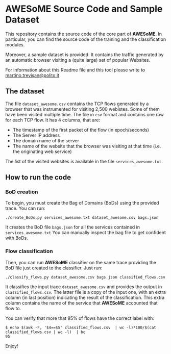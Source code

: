 # AWESoME Source Code and Sample Dataset

This repository contains the source code of the core part of **AWESoME**.
In particular, you can find the source code of the training and the classification modules.

Moreover, a sample dataset is provided. It contains the traffic generated by an automatic browser visiting a (quite large) set of popular Websites.

For information about this Readme file and this tool please write to
[martino.trevisan@polito.it](mailto:martino.trevisan@polito.it)

## The dataset
The file `dataset_awesome.csv` contains the TCP flows generated by a browser that was instrumented for visiting 2,500 webistes. Some of them have been visited multiple time.
The file in `csv` format and contains one row for each TCP flow. It has 4 columns, that are:
* The timestamp of the first packet of the flow (in epoch/seconds)
* The Server IP address
* The domain name of the server
* The name of the website that the browser was visiting at that time (i.e. the originating web service)

The list of the visited websites is available in the file `services_awesome.txt`.

## How to run the code
### BoD creation
To begin, you must create the Bag of Domains (BoDs) using the provided trace.
You can run:
```
./create_BoDs.py services_awesome.txt dataset_awesome.csv bags.json
```
It creates the BoD file `bags.json` for all the services contained in `services_awesome.txt`
You can manually inspect the bag file to get confident with BoDs.

### Flow classification
Then, you can run **AWESoME** classifier on the same trace providing the BoD file just created to the classifier.
Just run:
```
./classify_flows.py dataset_awesome.csv bags.json classified_flows.csv
```
It classifies the input trace `dataset_awesome.csv` and provides the output in `classified_flows.csv`.
The latter file is a copy of the input one, with an extra column (in last position) indicating the result of the classification.
This extra column contains the name of the service that **AWESoME** accounted that flow to.

You can verify that more that 95% of flows have the correct label with:
```
$ echo $(awk -F, '$4==$5' classified_flows.csv  | wc -l)*100/$(cat classified_flows.csv | wc -l)  | bc
95
```

Enjoy!



